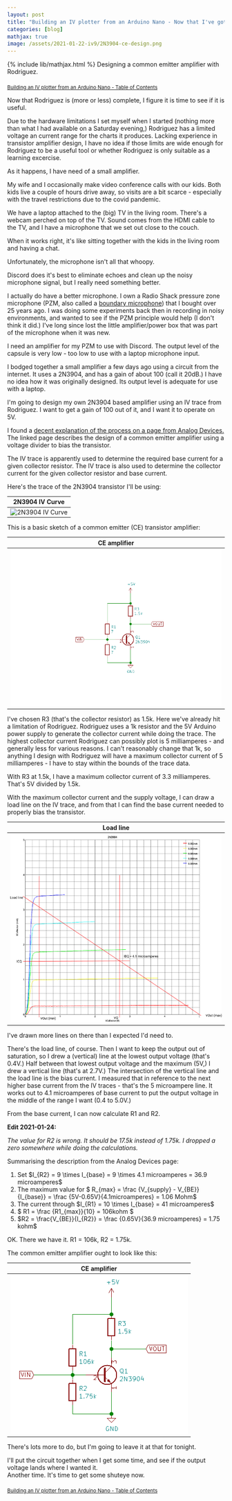 ```yaml
---
layout: post
title: "Building an IV plotter from an Arduino Nano - Now that I've got it, how do I use it?"
categories: [blog]
mathjax: true
image: /assets/2021-01-22-iv9/2N3904-ce-design.png
---
```

{% include lib/mathjax.html %}
Designing a common emitter amplifier with Rodriguez.

<sub>[Building an IV plotter from an Arduino Nano - Table of Contents](iv-1-toc)</sub> 

Now that Rodriguez is (more or less) complete, I figure it is time to see if it is useful.

Due to the hardware limitations I set myself when I started (nothing more than what I had available on a Saturday evening,) Rodriguez has a limited voltage an current range for the charts it produces.  Lacking experience in transistor amplifier design, I have no idea if those limits are wide enough for Rodriguez to be a useful tool or whether Rodriguez is only suitable as a learning excercise.

As it happens, I have need of a small amplifier.

My wife and I occasionally make video conference calls with our kids.  Both kids live a couple of hours drive away, so visits are a bit scarce - especially with the travel restrictions due to the covid pandemic.

We have a laptop attached to the (big) TV in the living room. There's a webcam perched on top of the TV.  Sound comes from the HDMI cable to the TV, and I have a microphone that we set out close to the couch.

When it works right, it's like sitting together with the kids in the living room and having a chat.

Unfortunately, the microphone isn't all that whoopy.

Discord does it's best to eliminate echoes and clean up the noisy microphone signal, but I really need something better.

I actually do have a better microphone.  I own a Radio Shack pressure zone microphone (PZM,  also called a [boundary microphone](https://en.wikipedia.org/wiki/Boundary_microphone))  that I bought over 25 years ago. I was doing some experiments back then in recording in noisy environments, and wanted to see if the PZM principle would help (I don't think it did.) I've long since lost the little amplifier/power box that was part of the microphone when it was new.

I need an amplifier for my PZM to use with Discord.  The output level of the capsule is very low - too low to use with a laptop microphone input.

I bodged together a small amplifier a few days ago using a circuit from the internet.  It uses a 2N3904, and has a gain of about 100 (call it 20dB.)  I have no idea how it was originally designed.  Its output level is adequate for use with a laptop.

I'm going to design my own 2N3904 based amplifier using an IV trace from Rodriguez.  I want to get a gain of 100 out of it, and I want it to operate on 5V.

I found a [decent explanation of the process on a page from Analog Devices.](https://wiki.analog.com/university/courses/electronics/text/chapter-9)  The linked page describes the design of a common emitter amplifier using a voltage divider to bias the transistor.

The IV trace is apparently used to determine the required base current for a given collector resistor. The IV trace is also used to determine the collector current for the given collector resistor and base current.

Here's the trace of the 2N3904 transistor I'll be using:

|2N3904 IV Curve|
|---------------|
|![2N3904 IV Curve](/assets/2021-01-22-iv9/2N3904-400k.png)|

This is a basic sketch of a common emitter (CE) transistor amplifier:

|CE amplifier|
|------------|
|![CE amplifier](/assets/2021-01-22-iv9/ce.png)|

I've chosen R3 (that's the collector resistor) as 1.5k.  Here we've already hit a limitation of Rodriguez.  Rodriguez uses a 1k resistor and the 5V Arduino power supply to generate the collector current while doing the trace.  The highest collector current Rodriguez can possibly plot is 5 milliamperes - and generally less for various reasons.  I can't reasonably change that 1k, so anything I design with Rodriguez will have a maximum collector current of 5 milliamperes - I have to stay within the bounds of the trace data.

With R3 at 1.5k, I have a maximum collector current of 3.3 milliamperes.  That's 5V divided by 1.5k.

With the maximum collector current and the supply voltage, I can draw a load line on the IV trace, and from that I can find the base current needed to properly bias the transistor.

|Load line|
|---------|
|![Load line](/assets/2021-01-22-iv9/2N3904-ce-design.png)|

I've drawn more lines on there than I expected I'd need to.

There's the load line, of course.  Then I want to keep the output out of saturation, so I drew a (vertical) line at the lowest output voltage (that's 0.4V.)  Half between that lowest output voltage and the maximum (5V,) I drew a vertical line (that's at 2.7V.)  The intersection of the vertical line and the load line is the bias current.  I measured that in reference to the next higher base current from the IV traces - that's the 5 microampere line.  It works out to 4.1 microamperes of base current to put the output voltage in the middle of the range I want (0.4 to 5.0V.)

From the base current, I can now calculate R1 and R2.

**Edit 2021-01-24:** 

*The value for R2 is wrong.  It should be 17.5k instead of 1.75k.  I dropped a zero somewhere while doing the calculations.*

Summarising the description from the Analog Devices page:
1. Set \$I_{R2} = 9 \times I_{base} = 9 \times 4.1 microamperes = 36.9 microamperes\$
2. The maximum value for \$ R_{max} = \frac {V_{supply} - V_{BE}}{I_{base}} = \frac {5V-0.65V}{4.1microamperes} = 1.06 Mohm\$
3. The current through \$I_{R1} = 10 \times I_{base} = 41 microamperes\$
4. \$ R1 = \frac {R1_{max}}{10} = 106kohm \$
5. \$R2 = \frac{V_{BE}}{I_{R2}} = \frac {0.65V}{36.9 microamperes} = 1.75 kohm\$

OK.  There we have it.  R1 = 106k, R2 = 1.75k.

The common emitter amplifier ought to look like this:

|CE amplifier|
|------------|
|![CE amplifier](/assets/2021-01-22-iv9/ce-values.png)|

There's lots more to do, but I'm going to leave it at that for tonight. 

I'll put the circuit together when I get some time, and see if the output voltage lands where I wanted it.  
Another time.  It's time to get some shuteye now.

<sub>[Building an IV plotter from an Arduino Nano - Table of Contents](iv-1-toc)</sub> 

